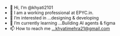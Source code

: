 - 👋 Hi, I’m @khyati2101
- 📖 I am a working professional at EPYC.in.
- 👀 I’m interested in ...designing & developing
- 🌱 I’m currently learning ...Building AI agents & figma
- 📫 How to reach me ...khyatimehra21@gmail.com


<!---
khyati2101/khyati2101 is a ✨ special ✨ repository because its `README.md` (this file) appears on your GitHub profile.
You can click the Preview link to take a look at your changes.
--->
